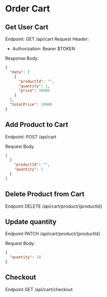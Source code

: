 # Order Cart

## Get User Cart
Endpoint: GET /api/cart
Request Header:
- Authorization: Bearer $TOKEN

Response Body:

```json
{
  "data": [
    {
      "productId": "",
      "quantity": 1,
      "price": 10000
    }
  ],
  "totalPrice": 10000
}
```

## Add Product to Cart
Endpoint: POST /api/cart


Request Body
```json
[
  {
    "productId": "",
    "quantity": 1
  }
]
```

## Delete Product from Cart
Endpoint DELETE /api/cart/product/{productId}


## Update quantity
Endpoint PATCH /api/cart/product/{productId}

Request Body:

```json
{
  "quantity": 10
}
```

## Checkout
Endpoint GET /api/cart/checkout
